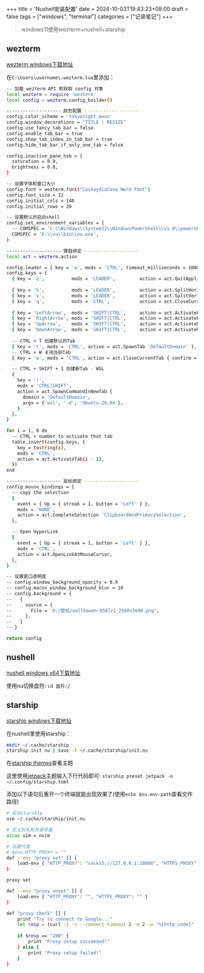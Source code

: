 +++
title = 'Nushell安装配置'
date = 2024-10-03T19:43:23+08:00
draft = false
tags = ["windows", "terminal"]
categories = ["记录笔记"]
+++

> windows11使用wezterm+nushell+starship

## wezterm
[wezterm windows下载地址](https://github.com/wez/wezterm/releases/download/20240203-110809-5046fc22/WezTerm-20240203-110809-5046fc22-setup.exe)

在`C:\Users\username\.wezterm.lua`里添加：
```bash
-- 加载 wezterm API 和获取 config 对象
local wezterm = require 'wezterm'
local config = wezterm.config_builder()

-------------------- 颜色配置 --------------------
config.color_scheme = 'tokyonight_moon'
config.window_decorations = "TITLE | RESIZE"
config.use_fancy_tab_bar = false
config.enable_tab_bar = true
config.show_tab_index_in_tab_bar = true
config.hide_tab_bar_if_only_one_tab = false

config.inactive_pane_hsb = {
  saturation = 0.9,
  brightness = 0.8,
}

-- 设置字体和窗口大小
config.font = wezterm.font("CaskaydiaCove Nerd Font")
config.font_size = 12
config.initial_cols = 140
config.initial_rows = 30

-- 设置默认的启动shell
config.set_environment_variables = {
  -- COMSPEC = 'C:\\Windows\\System32\\WindowsPowerShell\\v1.0\\powershell.exe',
  COMSPEC = 'E:\\nu\\bin\\nu.exe',
}

-------------------- 键盘绑定 --------------------
local act = wezterm.action

config.leader = { key = 'a', mods = 'CTRL', timeout_milliseconds = 1000 }
config.keys = {
  { key = 'q',          mods = 'LEADER',         action = act.QuitApplication },
  
  { key = 'h',          mods = 'LEADER',         action = act.SplitHorizontal { domain = 'CurrentPaneDomain' } },
  { key = 'v',          mods = 'LEADER',         action = act.SplitVertical { domain = 'CurrentPaneDomain' } },
  { key = 'q',          mods = 'CTRL',           action = act.CloseCurrentPane { confirm = false } },
  
  { key = 'LeftArrow',  mods = 'SHIFT|CTRL',     action = act.ActivatePaneDirection 'Left' },
  { key = 'RightArrow', mods = 'SHIFT|CTRL',     action = act.ActivatePaneDirection 'Right' },
  { key = 'UpArrow',    mods = 'SHIFT|CTRL',     action = act.ActivatePaneDirection 'Up' },
  { key = 'DownArrow',  mods = 'SHIFT|CTRL',     action = act.ActivatePaneDirection 'Down' },
  
  -- CTRL + T 创建默认的Tab 
  { key = 't', mods = 'CTRL', action = act.SpawnTab 'DefaultDomain' },
  -- CTRL + W 关闭当前Tab
  { key = 'w', mods = 'CTRL', action = act.CloseCurrentTab { confirm = false } },

  -- CTRL + SHIFT + 1 创建新Tab - WSL
  {
    key = '!',
    mods = 'CTRL|SHIFT',
    action = act.SpawnCommandInNewTab {
      domain = 'DefaultDomain',
      args = {'wsl', '-d', 'Ubuntu-20.04'},
    }
  },
}

for i = 1, 8 do
  -- CTRL + number to activate that tab
  table.insert(config.keys, {
    key = tostring(i),
    mods = 'CTRL',
    action = act.ActivateTab(i - 1),
  })
end

-------------------- 鼠标绑定 --------------------
config.mouse_bindings = {
  -- copy the selection
  {
    event = { Up = { streak = 1, button = 'Left' } },
    mods = 'NONE',
    action = act.CompleteSelection 'ClipboardAndPrimarySelection',
  },

  -- Open HyperLink
  {
    event = { Up = { streak = 1, button = 'Left' } },
    mods = 'CTRL',
    action = act.OpenLinkAtMouseCursor,
  },
}

-- 设置窗口透明度
-- config.window_background_opacity = 0.9
-- config.macos_window_background_blur = 10
-- config.background = {
--   {
--     source = {
--       File = 'D:/壁纸/wallhaven-858lz1_2560x1600.png',
--     },
--   }
-- }

return config
```

## nushell

[nushell windows x64下载地址](https://github.com/nushell/nushell/releases/download/0.98.0/nu-0.98.0-x86_64-pc-windows-msvc.msi)

使用nu切换盘符: `cd 盘符:/`

## starship

[starship windows下载地址](https://github.com/starship/starship/releases/download/v1.20.1/starship-i686-pc-windows-msvc.msi)

在nushell里使用starship：
```bash
mkdir ~/.cache/starship
starship init nu | save -f ~/.cache/starship/init.nu
```
在[starship themes](https://starship.rs/zh-CN/presets/)查看主题

这里使用[jetpack](https://starship.rs/zh-CN/presets/jetpack)主题输入下行代码即可:
`starship preset jetpack -o ~/.config/starship.toml`

添加以下语句后重开一个终端就能出现效果了(使用`echo $nu.env-path`查看文件路径)
```bash
# 启动starship
use ~/.cache/starship/init.nu

# 定义别名和目录常量
alias vim = nvim

# 设置代理
# $env.HTTP_PROXY = ""
def --env "proxy set" [] {
    load-env { "HTTP_PROXY": "socks5://127.0.0.1:10808", "HTTPS_PROXY": "socks5://127.0.0.1:10808" }
}

proxy set

def --env "proxy unset" [] {
    load-env { "HTTP_PROXY": "", "HTTPS_PROXY": "" }
}

def "proxy check" [] {
    print "Try to connect to Google..."
    let resp = (curl -I -s --connect-timeout 2 -m 2 -w "%{http_code}" -o /dev/null www.google.com)
    
    if $resp == "200" {
        print "Proxy setup succeeded!"
    } else {
        print "Proxy setup failed!"
    }
}
```
